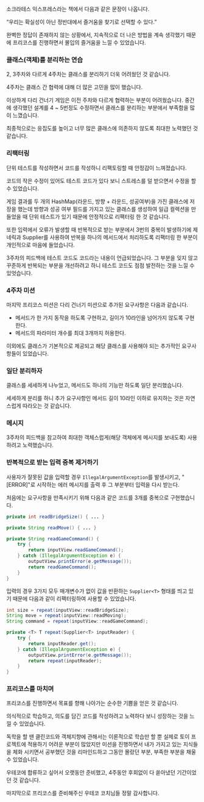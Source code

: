 소크라테스 익스프레스라는 책에서 다음과 같은 문장이 나옵니다.

“우리는 확실성이 아닌 정반대에서 즐거움을 찾기로 선택할 수 있다.”

완벽한 정답이 존재하지 않는 상황에서, 지속적으로 더 나은 방법을 계속 생각했기 때문에 프리코스를 진행하면서 몰입의 즐거움을 느낄 수 있었습니다.

### 클래스(객체)를 분리하는 연습

2, 3주차와 다르게 4주차는 클래스를 분리하기 더욱 어려웠던 것 같습니다.

4주차는 클래스 간 협력에 대해 더 많은 고민을 많이 했습니다.

이상하게 다리 건너기 게임은 이전 주차와 다르게 협력하는 부분이 어려웠습니다. 중간에 생각했던 설계를 4 ~ 5번정도 수정하면서 클래스를 분리하는 부분에서 부족함을 많이 느꼈습니다.

최종적으로는 응집도를 높이고 너무 많은 클래스에 의존하지 않도록 최대한 노력했던 것 같습니다.

### 리팩터링

단위 테스트를 작성하면서 코드를 작성하니 리팩토링할 때 안정감이 느껴졌습니다.

코드의 작은 수정이 있어도 테스트 코드가 있다 보니 스트레스를 덜 받으면서 수정을 할 수 있었습니다.

게임 결과를 두 개의 HashMap(라운드, 방향 + 라운드, 성공여부)을 가진 클래스에 저장을 했는데 방향과 성공 여부 필드를 가지고 있는 클래스를 생성하여 일급 컬렉션을 만들었을 때 단위 테스트가 있기 때문에 안정적으로 리팩터링 한 것 같습니다.

또한 입력에서 오류가 발생할 때 반복적으로 받는 부분에서 3번의 중복이 발생하기에 제네릭과 Supplier를 사용하여 반복을 하나의 메서드에서 처리하도록 리팩터링 한 부분이 개인적으로 마음에 들었습니다.

3주차의 피드백에 테스트 코드도 코드라는 내용이 언급되었습니다. 그 부분을 잊지 않고 꾸준하게 반복되는 부분을 개선하려고 하니 테스트 코드도 점점 발전하는 것을 느낄 수 있엇습니다.

### 4주차 미션

마지막 프리코스 미션은 다리 건너기 미션으로 추가된 요구사항은 다음과 같습니다.

- 메서드가 한 가지 동작을 하도록 구현하고, 길이가 10라인을 넘어가지 않도록 구현한다.
- 메서드의 파라미터 개수를 최대 3개까지 허용한다.

이외에도 클래스가 기본적으로 제공되고 해당 클래스를 사용해야 되는 추가적인 요구사항들이 있었습니다.

### 일단 분리하자

클래스를 세세하게 나누었고, 메서드도 하나의 기능만 하도록 일단 분리했습니다.

세세하게 분리를 하니 추가 요구사항인 메서드 길이 10라인 이하로 유지하는 것은 자연스럽게 따라오는 것 같습니다.

### 메시지

3주차의 피드백을 참고하여 최대한 객체스럽게(해당 객체에게 메시지를 보내도록) 사용하려고 노력했습니다.

### 반복적으로 받는 입력 중복 제거하기

사용자가 잘못된 값을 입력할 경우 `IllegalArgumentException`를 발생시키고, "[ERROR]"로 시작하는 에러 메시지를 출력 후 그 부분부터 입력을 다시 받는다.

처음에는 요구사항을 만족시키기 위해 다음과 같은 코드를 3개를 중복으로 구현했습니다.

```java
private int readBridgeSize() { ... }

private String readMove() { ... }

private String readGameCommand() {
    try {
        return inputView.readGameCommand();
    } catch (IllegalArgumentException e) {
        outputView.printError(e.getMessage());
        return readGameCommand();
    }
}
```

입력의 경우 3가지 모두 매개변수가 없이 값을 반환하는 `Supplier<T>` 형태를 띄고 있기 때문에 다음과 같이 리팩터링하여 사용할 수 있었습니다.

```java
int size = repeat(inputView::readBridgeSize);
String move = repeat(inputView::readMoving);
String command = repeat(inputView::readGameCommand);

private <T> T repeat(Supplier<T> inputReader) {
    try {
        return inputReader.get();
    } catch (IllegalArgumentException e) {
        outputView.printError(e.getMessage());
        return repeat(inputReader);
    }
}
```

### 프리코스를 마치며

프리코스를 진행하면서 목표를 향해 나아가는 순수한 기쁨을 얻은 것 같습니다.

의식적으로 학습하고, 의도를 담긴 코드를 작성하려고 노력하다 보니 성장하는 것을 느낄 수 있었습니다.

독학을 할 땐 클린코드와 객체지향에 관해서는 이론적으로 학습만 할 뿐 실제로 토이 프로젝트에 적용하기 어려운 부분이 많았지만 미션을 진행하면서 내가 가지고 있는 지식들을 체화 시키면서 공부했던 것을 리마인드하고 그동안 몰랐던 부분, 부족한 부분을 채울 수 있었습니다.

우테코에 합류하고 싶어서 오랫동안 준비했고, 4주동안 후회없이 다 쏟아냈던 기간이었던 것 같습니다.

마지막으로 프리코스를 준비해주신 우테코 코치님들 정말 감사합니다.